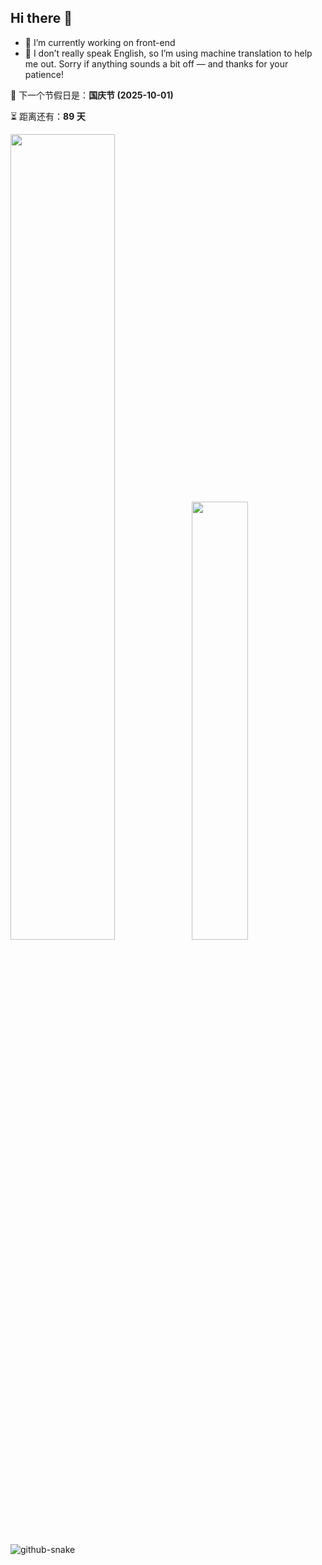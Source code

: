 ## Hi there 👋

* 💼 I’m currently working on front-end
* 🙊 I don’t really speak English, so I’m using machine translation to help me out. Sorry if anything sounds a bit off — and thanks for your patience!

<!-- holiday-start -->
📅 下一个节假日是：**国庆节 (2025-10-01)**

⏳ 距离还有：**89 天**
<!-- holiday-end -->

<img align="" width="57.5%" src="https://github-readme-stats-fork-alpha.vercel.app/api?username=cszhjh&hide_title=true&hide_border=true&show_icons=true&include_all_commits=true&line_height=21&border_radius=0&title_color=41b883&icon_color=41b883&text_color=959598&bg_color=9ca3af00" /><img align="" width="42.4%" src="https://github-readme-stats-fork-alpha.vercel.app/api/top-langs/?username=cszhjh&exclude_repo=cszhjh.github.io&hide_title=true&hide_border=true&include_all_commits=true&layout=compact&border_radius=0&title_color=41b883&icon_color=41b883&text_color=959598&bg_color=9ca3af00" />

<picture>
  <source media="(prefers-color-scheme: dark)" srcset="github-snake-dark.svg" />
  <source media="(prefers-color-scheme: light)" srcset="github-snake.svg" />
  <img alt="github-snake" src="github-snake.svg" />
</picture>
